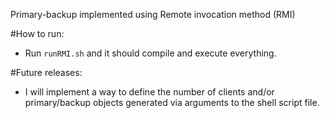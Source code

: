 Primary-backup implemented using Remote invocation method (RMI)

#How to run:
* Run `runRMI.sh` and it should compile and execute everything.

#Future releases:
* I will implement a way to define the number of clients and/or primary/backup objects generated via arguments to the shell script file.
